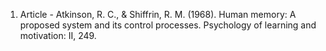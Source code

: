 1. Article - Atkinson, R. C., & Shiffrin, R. M. (1968). Human memory: A proposed system and its control processes. Psychology of learning and motivation: II, 249.

